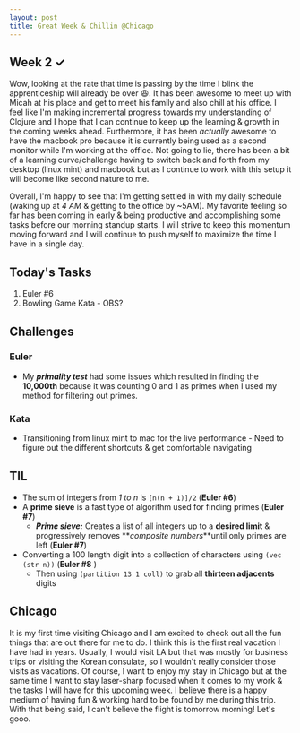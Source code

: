 ```yaml
---
layout: post
title: Great Week & Chillin @Chicago 
---
```


## Week 2 <span>&#10003;</span>

Wow, looking at the rate that time is passing by the time I blink the apprenticeship will already be over 😆. It has been awesome to meet up with Micah at his place and get to meet his family and also chill at his office. I feel like I'm making incremental progress towards my understanding of Clojure and I hope that I can continue to keep up the learning & growth in the coming weeks ahead. Furthermore, it has been _actually_ awesome to have the macbook pro because it is currently being used as a second monitor while I'm working at the office. Not going to lie, there has been a bit of a learning curve/challenge having to switch back and forth from my desktop (linux mint) and macbook but as I continue to work with this setup it will become like second nature to me. 

Overall, I'm happy to see that I'm getting settled in with my daily schedule (waking up at _4 AM_ & getting to the office by ~5AM). My favorite feeling so far has been coming in early & being productive and accomplishing some tasks before our morning standup starts. I will strive to keep this momentum moving forward and I will continue to push myself to maximize the time I have in a single day. 

## Today's Tasks

1. Euler #6 
2. Bowling Game Kata - OBS? 


## Challenges

### Euler
- My **_primality test_** had some issues which resulted in finding the **10,000th** because it was counting 0 and 1 as primes when I used my method for filtering out primes. 

### Kata
- Transitioning from linux mint to mac for the live performance - Need to figure out the different shortcuts & get comfortable navigating 

## TIL
- The sum of integers from _1 to n_ is `[n(n + 1)]/2` (**Euler #6**)
- A **prime sieve** is a fast type of algorithm used for finding primes (**Euler #7**)
  - _**Prime sieve:**_ Creates a list of all integers up to a **desired limit** & progressively removes **_composite numbers_**until only primes are left (**Euler #7**)
- Converting a 100 length digit into a collection of characters using `(vec (str n))` (**Euler #8** )
  - Then using `(partition 13 1 coll)` to grab all **thirteen adjacents** digits   


## Chicago

It is my first time visiting Chicago and I am excited to check out all the fun things that are out there for me to do. I think this is the first real vacation I have had in years. Usually, I would visit LA but that was mostly for business trips or visiting the Korean consulate, so I wouldn't really consider those visits as vacations. Of course, I want to enjoy my stay in Chicago but at the same time I want to stay laser-sharp focused when it comes to my work & the tasks I will have for this upcoming week. I believe there is a happy medium of having fun & working hard to be found by me during this trip. With that being said, I can't believe the flight is tomorrow morning! Let's gooo. 
